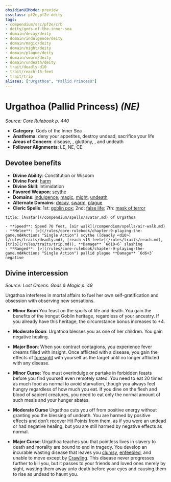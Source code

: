 ```yaml
---
obsidianUIMode: preview
cssclass: pf2e,pf2e-deity
tags:
- compendium/src/pf2e/crb
- deity/gods-of-the-inner-sea
- domain/decay/deity
- domain/indulgence/deity
- domain/magic/deity
- domain/might/deity
- domain/plague/deity
- domain/swarm/deity
- domain/undeath/deity
- trait/deadly-d10
- trait/reach-15-feet
- trait/trip
aliases: ["Urgathoa", "Pallid Princess"]
---
```

# Urgathoa (Pallid Princess) *(NE)*  
*Source: Core Rulebook p. 440*  

- **Category**: Gods of the Inner Sea
- **Anathema**: deny your appetites, destroy undead, sacrifice your life
- **Areas of Concern**: disease, , gluttony, , and undeath
- **Follower Alignments**: LE, NE, CE

## Devotee benefits

- **Divine Ability**: Constitution or Wisdom
- **Divine Font**: [harm](/compendium/spells/harm.md)
- **Divine Skill**: Intimidation
- **Favored Weapon**: [scythe](/compendium/equipment/items/scythe.md)
- **Domains**: [indulgence](/compendium/setting/domains.md#Indulgence), [magic](/compendium/setting/domains.md#Magic), [might](/compendium/setting/domains.md#Might), [undeath](/compendium/setting/domains.md#Undeath)
- **Alternate Domains**: [decay](/compendium/setting/domains.md#Decay), [swarm](/compendium/setting/domains.md#Swarm), [plague](/compendium/setting/domains.md#Plague)
- **Cleric Spells**: 1st: [goblin pox](/compendium/spells/goblin-pox.md); 2nd: [false life](/compendium/spells/false-life.md); 7th: [mask of terror](/compendium/spells/mask-of-terror.md)

```ad-embed-avatar
title: [Avatar](/compendium/spells/avatar.md) of Urgathoa

- **Speed**: Speed 70 feet, [air walk](/compendium/spells/air-walk.md)
- **Melee**: [>](/rules/core-rulebook/chapter-9-playing-the-game.md#Actions "Single Action") scythe ([deadly <d10>](/rules/traits/deadly.md), [reach <15 feet>](/rules/traits/reach.md), [trip](/rules/traits/trip.md)), **Damage** `6d10+6` slashing
- **Ranged**: [>](/rules/core-rulebook/chapter-9-playing-the-game.md#Actions "Single Action") pallid plague **Damage** `6d6+3` negative
```

## Divine intercession
*Source: Lost Omens: Gods & Magic p. 49*

Urgathoa interferes in mortal affairs to fuel her own self-gratification and obsession with observing new sensations.

- **Minor Boon** You feast on the spoils of life and death. You gain the benefits of the irongut Goblin heritage, regardless of your ancestry. If you already have this heritage, the circumstance bonus increases to +4.
- **Moderate Boon**: Urgathoa blesses you as one of her children. You gain negative healing.
- **Major Boon**: When you contract contagions, you experience fever dreams filled with insight. Once afflicted with a disease, you gain the effects of [foresight](/compendium/spells/foresight.md) with yourself as the target until no longer afflicted with any disease.

- **Minor Curse**: You must overindulge or partake in forbidden feasts before you find yourself even remotely sated. You need to eat 20 times as much food as normal to avoid starvation, though you always feel hungry regardless of how much you eat. If you dine on the flesh and blood of sapient creatures, you need to eat only the normal amount of such meals and your hunger abates.
- **Moderate Curse** Urgathoa cuts you off from positive energy without granting you the blessing of undeath. You are harmed by positive effects and don't recover Hit Points from them, as if you were an undead or had negative healing, but you are still harmed by negative effects as normal.
- **Major Curse**: Urgathoa teaches you that pointless lives in slavery to death and morality are bound to end in tragedy. You develop an incurable wasting disease that leaves you [clumsy](/rules/conditions.md#Clumsy), [enfeebled](/rules/conditions.md#Enfeebled), and unable to move except by [Crawling](/rules/actions/crawl.md). This disease never progresses further to kill you, but it passes to your friends and loved ones merely by sight, wasting them away unto death before your eyes and causing them to rise as undead to haunt you.